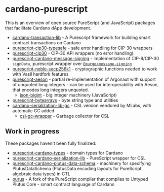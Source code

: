 # cardano-purescript

This is an overview of open source PureScript (and JavaScript) packages that facilitate Cardano dApp development.

- [cardano-transaction-lib](https://github.com/Plutonomicon/cardano-transaction-lib/pulls) -  A Purescript framework for building smart contract transactions on Cardano
- [purescript-cip30-typesafe](https://github.com/mlabs-haskell/purescript-cip30-typesafe) - safe error handling for CIP-30 wrappers
- [purescript-cip30](https://github.com/mlabs-haskell/purescript-cip30) - CIP-30 API wrappers (no error handling)
- [purescript-cardano-message-signing](https://github.com/mlabs-haskell/purescript-cardano-message-signing) - implementation of CIP-8/CIP-30 `signData`, purescript wrapper over [`Emurgo/message-signing`](https://github.com/emurgo/message-signing)
- [purescript-noble-secp256k1](https://github.com/mlabs-haskell/purescript-noble-secp256k1/) - cryptographic functions needed to work with Vasil hardfork features
- [purescript-aeson](https://github.com/mlabs-haskell/purescript-aeson/) - partial re-implementation of Argonaut with support of unquoted long integers - can be used for interoperability with Aeson, that encodes long integers unquoted.
  - [json-bigint](https://github.com/mlabs-haskell/json-bigint) - big integer machinery (JavaScript)
- [purescript-bytearrays](https://github.com/mlabs-haskell/purescript-bytearrays) - byte string type and utilities
- [cardano-serialization-lib-gc](https://github.com/mlabs-haskell/cardano-serialization-lib-gc) - CSL version vendored by MLabs, with automatic GC added
  - [csl-gc-wrapper](https://github.com/mlabs-haskell/csl-gc-wrapper) - Garbage collector for CSL


## Work in progress

These packages haven't been fully finalized:

- [purescript-cardano-types](https://github.com/mlabs-haskell/purescript-cardano-types) - domain types for Cardano
- [purescript-cardano-serialization-lib](https://github.com/mlabs-haskell/purescript-cardano-serialization-lib) - PureScript wrapper for CSL
- [purescript-cardano-plutus-data-schema](https://github.com/mlabs-haskell/purescript-cardano-plutus-data-schema) - machinery for specifying PlutusDataSchema (PlutusData encoding layouts for PureScript algebraic data types) in CTL
- [purus](https://github.com/mlabs-haskell/purus) - A fork of the PureScript compiler that compiles to Untyped Plutus Core - smart contract language of Cardano
